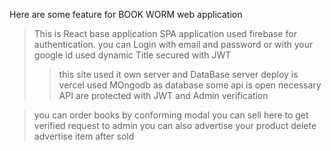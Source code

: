 Here are some feature for BOOK WORM  web application 
>This is React base application
>SPA application
>used firebase for authentication.
>you can Login with email and password or with your google id
>used dynamic Title
> secured with JWT
 >> this site used it own server and DataBase
 >> server deploy is vercel
 >> used MOngodb as database
 >> some api is open 
 >> necessary API are protected with JWT and Admin verification

>you can order books by conforming modal
>you can sell here
>to get verified request to admin
>you can also advertise your product
>delete advertise item after sold